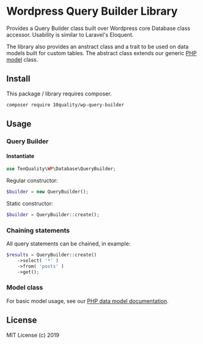 # Wordpress Query Builder Library

Provides a Query Builder class built over Wordpress core Database class accessor. Usability is similar to Laravel's Eloquent.

The library also provides an anstract class and a trait to be used on data models built for custom tables. The abstract class extends our generic [PHP model](https://github.com/10quality/php-data-model) class.

## Install

This package / library requires composer.

```bash
composer require 10quality/wp-query-builder
```

## Usage

### Query Builder

#### Instantiate

```php
use TenQuality\WP\Database\QueryBuilder;
```

Regular constructor:

```php
$builder = new QueryBuilder();
```

Static constructor:

```php
$builder = QueryBuilder::create();
```

### Chaining statements

All query statements can be chained, in example:

```php
$results = QueryBuilder::create()
    ->select( '*' )
    ->from( 'posts' )
    ->get();
```

### Model class

For basic model usage, see our [PHP data model documentation](https://github.com/10quality/php-data-model).

## License

MIT License (c) 2019
